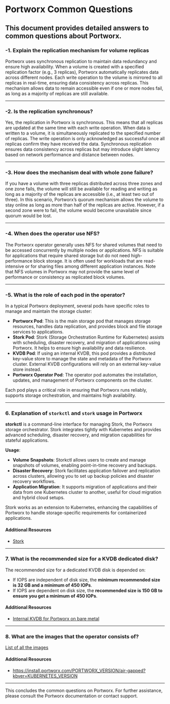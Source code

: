 # Portworx Common Questions

This document provides detailed answers to common questions about Portworx.
---

### -1. Explain the replication mechanism for volume replicas

Portworx uses synchronous replication to maintain data redundancy and ensure high availability. When a volume is created with a specified replication factor (e.g., 3 replicas), Portworx automatically replicates data across different nodes. Each write operation to the volume is mirrored to all replicas in real-time, ensuring data consistency across replicas. This mechanism allows data to remain accessible even if one or more nodes fail, as long as a majority of replicas are still available.

---

### -2. Is the replication synchronous?

Yes, the replication in Portworx is synchronous. This means that all replicas are updated at the same time with each write operation. When data is written to a volume, it is simultaneously replicated to the specified number of replicas. The write operation is only acknowledged as successful once all replicas confirm they have received the data. Synchronous replication ensures data consistency across replicas but may introduce slight latency based on network performance and distance between nodes.

---

### -3. How does the mechanism deal with whole zone failure? 

If you have a volume with three replicas distributed across three zones and one zone fails, the volume will still be available for reading and writing as long as a majority of the replicas are accessible (i.e., at least two out of three). In this scenario, Portworx’s quorum mechanism allows the volume to stay online as long as more than half of the replicas are active. However, if a second zone were to fail, the volume would become unavailable since quorum would be lost.

---

### -4. When does the operator use NFS?

The Portworx operator generally uses NFS for shared volumes that need to be accessed concurrently by multiple nodes or applications. NFS is suitable for applications that require shared storage but do not need high-performance block storage. It is often used for workloads that are read-intensive or for sharing files among different application instances. Note that NFS volumes in Portworx may not provide the same level of performance or consistency as replicated block volumes.

---

### -5. What is the role of each pod in the operator?

In a typical Portworx deployment, several pods have specific roles to manage and maintain the storage cluster:

- **Portworx Pod**: This is the main storage pod that manages storage resources, handles data replication, and provides block and file storage services to applications.
- **Stork Pod**: Stork (Storage Orchestration Runtime for Kubernetes) assists with scheduling, disaster recovery, and migration of applications using Portworx. It helps to ensure high availability and data resilience.
- **KVDB Pod**: If using an internal KVDB, this pod provides a distributed key-value store to manage the state and metadata of the Portworx cluster. External KVDB configurations will rely on an external key-value store instead.
- **Portworx Operator Pod**: The operator pod automates the installation, updates, and management of Portworx components on the cluster.
  
Each pod plays a critical role in ensuring that Portworx runs reliably, supports storage orchestration, and maintains high availability.

---

### 6. Explanation of `storkctl` and `stork` usage in Portworx

**storkctl** is a command-line interface for managing Stork, the Portworx storage orchestrator. Stork integrates tightly with Kubernetes and provides advanced scheduling, disaster recovery, and migration capabilities for stateful applications.

**Usage**:
- **Volume Snapshots**: Storkctl allows users to create and manage snapshots of volumes, enabling point-in-time recovery and backups.
- **Disaster Recovery**: Stork facilitates application failover and replication across clusters, allowing you to set up backup policies and disaster recovery workflows.
- **Application Migration**: It supports migration of applications and their data from one Kubernetes cluster to another, useful for cloud migration and hybrid cloud setups.

Stork works as an extension to Kubernetes, enhancing the capabilities of Portworx to handle storage-specific requirements for containerized applications.

#### Additional Resources
* [Stork](https://docs.portworx.com/portworx-enterprise/operations/operate-kubernetes/storage-operations/stork)

---

### 7. What is the recommended size for a KVDB dedicated disk?

The recommended size for a dedicated KVDB disk is depended on:
* If IOPS are independent of disk size, the **minimum recommended size is 32 GB and a minimum of 450 IOPs**.
* If IOPS are dependent on disk size, the **recommended size is 150 GB to ensure you get a minimum of 450 IOPs**.

#### Additional Resources
* [Internal KVDB for Portworx on bare metal](https://docs.portworx.com/portworx-enterprise/platform/kubernetes/bare-metal/bare-metal/operations/kvdb-for-portworx/internal-kvdb)


--- 

### 8. What are the images that the operator consists of?

[List of all the images](./portworx-images.md)

#### Additional Resources
* https://install.portworx.com/PORTWORX_VERSION/air-gapped?kbver=KUBERNETES_VERSION

--- 

This concludes the common questions on Portworx. For further assistance, please consult the Portworx documentation or contact support.